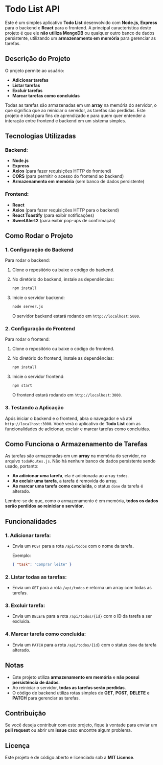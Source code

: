 # Todo List API

Este é um simples aplicativo **Todo List** desenvolvido com **Node.js**, **Express** para o backend e **React** para o frontend. A principal característica deste projeto é que ele **não utiliza MongoDB** ou qualquer outro banco de dados persistente, utilizando um **armazenamento em memória** para gerenciar as tarefas.

## Descrição do Projeto

O projeto permite ao usuário:

- **Adicionar tarefas**
- **Listar tarefas**
- **Excluir tarefas**
- **Marcar tarefas como concluídas**

Todas as tarefas são armazenadas em um **array** na memória do servidor, o que significa que ao reiniciar o servidor, as tarefas são perdidas. Este projeto é ideal para fins de aprendizado e para quem quer entender a interação entre frontend e backend em um sistema simples.

## Tecnologias Utilizadas

### Backend:
- **Node.js**
- **Express**
- **Axios** (para fazer requisições HTTP do frontend)
- **CORS** (para permitir o acesso do frontend ao backend)
- **Armazenamento em memória** (sem banco de dados persistente)

### Frontend:
- **React**
- **Axios** (para fazer requisições HTTP para o backend)
- **React Toastify** (para exibir notificações)
- **SweetAlert2** (para exibir pop-ups de confirmação)

## Como Rodar o Projeto

### 1. Configuração do Backend

Para rodar o backend:

1. Clone o repositório ou baixe o código do backend.

2. No diretório do backend, instale as dependências:

    ```bash
    npm install
    ```

3. Inicie o servidor backend:

    ```bash
    node server.js
    ```

   O servidor backend estará rodando em `http://localhost:5000`.

### 2. Configuração do Frontend

Para rodar o frontend:

1. Clone o repositório ou baixe o código do frontend.

2. No diretório do frontend, instale as dependências:

    ```bash
    npm install
    ```

3. Inicie o servidor frontend:

    ```bash
    npm start
    ```

   O frontend estará rodando em `http://localhost:3000`.

### 3. Testando a Aplicação

Após iniciar o backend e o frontend, abra o navegador e vá até `http://localhost:3000`. Você verá o aplicativo de **Todo List** com as funcionalidades de adicionar, excluir e marcar tarefas como concluídas.

## Como Funciona o Armazenamento de Tarefas

As tarefas são armazenadas em um **array** na memória do servidor, no arquivo `todoRoutes.js`. Não há nenhum banco de dados persistente sendo usado, portanto:

- **Ao adicionar uma tarefa**, ela é adicionada ao array `todos`.
- **Ao excluir uma tarefa**, a tarefa é removida do array.
- **Ao marcar uma tarefa como concluída**, o status `done` da tarefa é alterado.

Lembre-se de que, como o armazenamento é em memória, **todos os dados serão perdidos ao reiniciar o servidor**.

## Funcionalidades

### 1. Adicionar tarefa:
- Envia um `POST` para a rota `/api/todos` com o nome da tarefa.

   Exemplo:

   ```json
   { "task": "Comprar leite" }

### 2. Listar todas as tarefas:
- Envia um `GET` para a rota `/api/todos` e retorna um array com todas as tarefas.

### 3. Excluir tarefa:
- Envia um `DELETE` para a rota `/api/todos/{id}` com o ID da tarefa a ser excluída.

### 4. Marcar tarefa como concluída:
- Envia um `PATCH` para a rota `/api/todos/{id}` com o status `done` da tarefa alterado.

## Notas
- Este projeto utiliza **armazenamento em memória** e **não possui persistência de dados**.
- Ao reiniciar o servidor, **todas as tarefas serão perdidas**.
- O código de backend utiliza rotas simples de **GET**, **POST**, **DELETE** e **PATCH** para gerenciar as tarefas.

## Contribuição
Se você deseja contribuir com este projeto, fique à vontade para enviar um **pull request** ou abrir um **issue** caso encontre algum problema.

## Licença
Este projeto é de código aberto e licenciado sob a **MIT License**.

